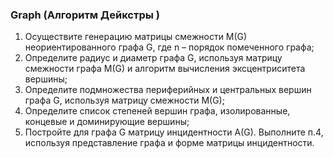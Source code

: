 ### Graph (Алгоритм Дейкстры )
1) Осуществите генерацию матрицы смежности M(G) неориентированного графа G, где n – порядок помеченного графа;
2) Определите радиус и диаметр графа G, используя матрицу смежности графа M(G) и алгоритм вычисления эксцентриситета вершины;
3) Определите подмножества периферийных и центральных вершин графа G, используя матрицу смежности M(G);
4) Определите список степеней вершин графа, изолированные, концевые и доминирующие вершины;
5) Постройте для графа G матрицу инцидентности A(G). Выполните п.4, используя представление графа и форме матрицы инцидентности.
